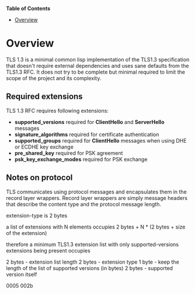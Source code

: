 <!-- markdown-toc start - Don't edit this section. Run M-x markdown-toc-refresh-toc -->
**Table of Contents**

- [Overview](#overview)

<!-- markdown-toc end -->

# Overview

TLS 1.3 is a minimal common lisp implementation of the TLS1.3 specification that doesn't require
external dependencies and uses sane defaults from the TLS1.3 RFC. It does not try to be complete
but minimal required to limit the scope of the project and its complexity.

## Required extensions
TLS 1.3 RFC requires following extensions:
- **supported_versions** required for **ClientHello** and **ServerHello** messages
- **signature_algorithms** required for certificate authentication
- **supported_groups** required for **ClientHello** messages when using DHE or ECDHE key exchange
- **pre_shared_key** required for PSK agreement
- **psk_key_exchange_modes** required for PSK exchange

## Notes on protocol

TLS communicates using protocol messages and encapsulates them in the record layer wrappers.
Record layer wrappers are simply message headers that describe the content type and the 
protocol message length.


extension-type is 2 bytes

a list of extensions with N elements occupies 2 bytes + N * (2 bytes + size of the extension)

therefore a minimum TLS1.3 extension list with only supported-versions extensions being present occupies

2 bytes - extension list length
2 bytes - extension type
1 byte  - keep the length of the list of supported versions (in bytes)
2 bytes - supported version itself

0005
002b
